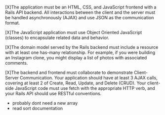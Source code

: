 [X]The application must be an HTML, CSS, and JavaScript frontend with a Rails API backend. All interactions between the client and the server must be handled asynchronously (AJAX) and use JSON as the communication format.

[X]The JavaScript application must use Object Oriented JavaScript (classes) to encapsulate related data and behavior.

[X]The domain model served by the Rails backend must include a resource with at least one has-many relationship. For example, if you were building an Instagram clone, you might display a list of photos with associated comments.

[X]The backend and frontend must collaborate to demonstrate Client-Server Communication. Your application should have at least 3 AJAX calls, covering at least 2 of Create, Read, Update, and Delete (CRUD). Your client-side JavaScript code must use fetch with the appropriate HTTP verb, and your Rails API should use RESTful conventions.


- probably dont need a new array
- read sort documentation
